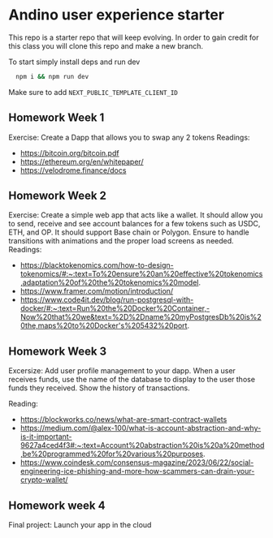 # Andino user experience starter

This repo is a starter repo that will keep evolving.
In order to gain credit for this class you will clone this repo and make a new branch.

To start simply install deps and run dev

```bash
  npm i && npm run dev
```

Make sure to add `NEXT_PUBLIC_TEMPLATE_CLIENT_ID`

## Homework Week 1

Exercise: Create a Dapp that allows you to swap any 2 tokens
Readings:

- https://bitcoin.org/bitcoin.pdf
- https://ethereum.org/en/whitepaper/
- https://velodrome.finance/docs

## Homework Week 2

Exercise: Create a simple web app that acts like a wallet.
It should allow you to send, receive and see account balances for a few tokens such as USDC, ETH, and OP.
It should support Base chain or Polygon.
Ensure to handle transitions with animations and the proper load screens as needed.
Readings:

- https://blacktokenomics.com/how-to-design-tokenomics/#:~:text=To%20ensure%20an%20effective%20tokenomics,adaptation%20of%20the%20tokenomics%20model.
- https://www.framer.com/motion/introduction/
- https://www.code4it.dev/blog/run-postgresql-with-docker/#:~:text=Run%20the%20Docker%20Container,-Now%20that%20we&text=%2D%2Dname%20myPostgresDb%20is%20the,maps%20to%20Docker's%205432%20port.

## Homework Week 3

Excersize: Add user profile management to your dapp. When a user receives funds, use the name of the database to display to the user those funds they received. Show the history of transactions.

Reading:

- https://blockworks.co/news/what-are-smart-contract-wallets
- https://medium.com/@alex-100/what-is-account-abstraction-and-why-is-it-important-9627a4ced4f3#:~:text=Account%20abstraction%20is%20a%20method,be%20programmed%20for%20various%20purposes.
- https://www.coindesk.com/consensus-magazine/2023/06/22/social-engineering-ice-phishing-and-more-how-scammers-can-drain-your-crypto-wallet/

## Homework week 4

Final project: Launch your app in the cloud
